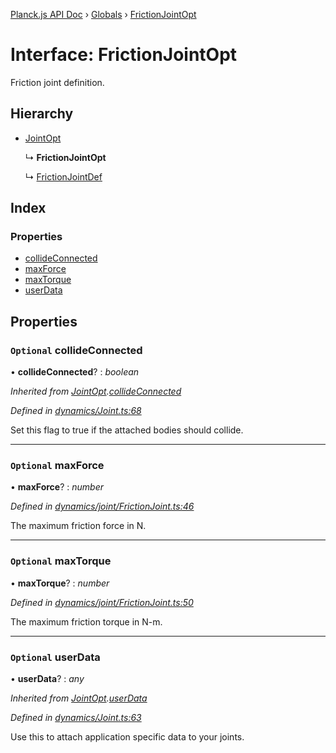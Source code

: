[Planck.js API Doc](../README.md) › [Globals](../globals.md) › [FrictionJointOpt](frictionjointopt.md)

# Interface: FrictionJointOpt

Friction joint definition.

## Hierarchy

* [JointOpt](jointopt.md)

  ↳ **FrictionJointOpt**

  ↳ [FrictionJointDef](frictionjointdef.md)

## Index

### Properties

* [collideConnected](frictionjointopt.md#optional-collideconnected)
* [maxForce](frictionjointopt.md#optional-maxforce)
* [maxTorque](frictionjointopt.md#optional-maxtorque)
* [userData](frictionjointopt.md#optional-userdata)

## Properties

### `Optional` collideConnected

• **collideConnected**? : *boolean*

*Inherited from [JointOpt](jointopt.md).[collideConnected](jointopt.md#optional-collideconnected)*

*Defined in [dynamics/Joint.ts:68](https://github.com/shakiba/planck.js/blob/8127f05/src/dynamics/Joint.ts#L68)*

Set this flag to true if the attached bodies
should collide.

___

### `Optional` maxForce

• **maxForce**? : *number*

*Defined in [dynamics/joint/FrictionJoint.ts:46](https://github.com/shakiba/planck.js/blob/8127f05/src/dynamics/joint/FrictionJoint.ts#L46)*

The maximum friction force in N.

___

### `Optional` maxTorque

• **maxTorque**? : *number*

*Defined in [dynamics/joint/FrictionJoint.ts:50](https://github.com/shakiba/planck.js/blob/8127f05/src/dynamics/joint/FrictionJoint.ts#L50)*

The maximum friction torque in N-m.

___

### `Optional` userData

• **userData**? : *any*

*Inherited from [JointOpt](jointopt.md).[userData](jointopt.md#optional-userdata)*

*Defined in [dynamics/Joint.ts:63](https://github.com/shakiba/planck.js/blob/8127f05/src/dynamics/Joint.ts#L63)*

Use this to attach application specific data to your joints.
